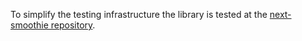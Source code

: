 To simplify the testing infrastructure the library is tested at the [next-smoothie repository](https://github.com/finom/next-smoothie).